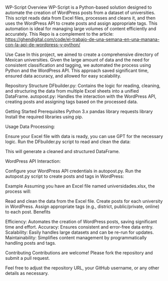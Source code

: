 WP-Script
Overview
WP-Script is a Python-based solution designed to automate the creation of WordPress posts from a dataset of universities. This script reads data from Excel files, processes and cleans it, and then uses the WordPress API to create posts and assign appropriate tags. This automation is ideal for managing large volumes of content efficiently and accurately.
This Repo is a complement to the article: https://ghendigital.com/code/el-trabajo-de-una-semana-en-una-manana-con-la-api-de-wordpress-y-python/

Use Case
In this project, we aimed to create a comprehensive directory of Mexican universities. Given the large amount of data and the need for consistent classification and tagging, we automated the process using Python and the WordPress API. This approach saved significant time, ensured data accuracy, and allowed for easy scalability.

Repository Structure
DFbuilder.py: Contains the logic for reading, cleaning, and structuring the data from multiple Excel sheets into a unified DataFrame.
autopost.py: Handles the interaction with the WordPress API, creating posts and assigning tags based on the processed data.

Getting Started
Prerequisites
Python 3.x
pandas library
requests library
Install the required libraries using pip.

Usage
Data Processing:

Ensure your Excel file with data is ready, you can use GPT for the necessary logic.
Run the DFbuilder.py script to read and clean the data:

This will generate a cleaned and structured DataFrame.

WordPress API Interaction:

Configure your WordPress API credentials in autopost.py.
Run the autopost.py script to create posts and tags in WordPress:


Example
Assuming you have an Excel file named universidades.xlsx, the process will:

Read and clean the data from the Excel file.
Create posts for each university in WordPress.
Assign appropriate tags (e.g., district, public/private, online) to each post.
Benefits

Efficiency: Automates the creation of WordPress posts, saving significant time and effort.
Accuracy: Ensures consistent and error-free data entry.
Scalability: Easily handles large datasets and can be re-run for updates.
Maintainability: Simplifies content management by programmatically handling posts and tags.

Contributing
Contributions are welcome! Please fork the repository and submit a pull request.

Feel free to adjust the repository URL, your GitHub username, or any other details as necessary.
